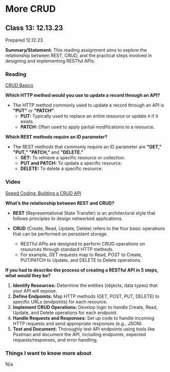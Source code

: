 # More CRUD

## Class 13: 12.13.23
Prepared 12.12.23

**Summary/Statement:**  This reading assignment aims to explore the relationship between REST, CRUD, and the practical steps involved in designing and implementing RESTful APIs. 

### Reading

[CRUD Basics](https://medium.com/geekculture/crud-operations-explained-2a44096e9c88)


**Which HTTP method would you use to update a record through an API?**

- The HTTP method commonly used to update a record through an API is **"PUT"** or **"PATCH"**.
  - **PUT:** Typically used to replace an entire resource or update it if it exists.
  - **PATCH:** Often used to apply partial modifications to a resource.

**Which REST methods require an ID parameter?**

- The REST methods that commonly require an ID parameter are **"GET," "PUT," "PATCH,"** and **"DELETE."**
  - **GET:** To retrieve a specific resource or collection.
  - **PUT and PATCH:** To update a specific resource.
  - **DELETE:** To delete a specific resource.

### Video

[Speed Coding: Building a CRUD API](https://www.youtube.com/watch?v=EzNcBhSv1Wo)

**What’s the relationship between REST and CRUD?**

- **REST** (Representational State Transfer) is an architectural style that follows principles to design networked applications. 

- **CRUD** (Create, Read, Update, Delete) refers to the four basic operations that can be performed on persistent storage. 
  - RESTful APIs are designed to perform CRUD operations on resources through standard HTTP methods.
  - For example, GET requests map to Read, POST to Create, PUT/PATCH to Update, and DELETE to Delete operations.

**If you had to describe the process of creating a RESTful API in 5 steps, what would they be?**

1. **Identify Resources:** Determine the entities (objects, data types) that your API will expose.
2. **Define Endpoints:** Map HTTP methods (GET, POST, PUT, DELETE) to specific URLs (endpoints) for each resource.
3. **Implement CRUD Operations:** Develop logic to handle Create, Read, Update, and Delete operations for each endpoint.
4. **Handle Requests and Responses:** Set up code to handle incoming HTTP requests and send appropriate responses (e.g., JSON).
5. **Test and Document:** Thoroughly test API endpoints using tools like Postman and document the API, including endpoints, expected requests/responses, and error handling.


### Things I want to know more about

N/a
